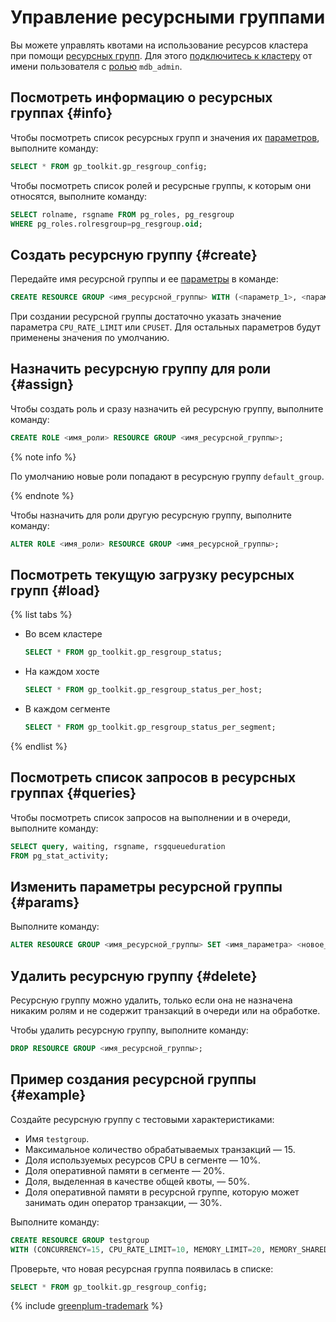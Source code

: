 # Управление ресурсными группами

Вы можете управлять квотами на использование ресурсов кластера при помощи [ресурсных групп](../concepts/resource-groups.md). Для этого [подключитесь к кластеру](connect.md) от имени пользователя с [ролью](../concepts/cluster-users.md) `mdb_admin`.

## Посмотреть информацию о ресурсных группах {#info}

Чтобы посмотреть список ресурсных групп и значения их [параметров](../concepts/resource-groups.md#rg-params), выполните команду:

```sql
SELECT * FROM gp_toolkit.gp_resgroup_config;
```

Чтобы посмотреть список ролей и ресурсные группы, к которым они относятся, выполните команду:

```sql
SELECT rolname, rsgname FROM pg_roles, pg_resgroup
WHERE pg_roles.rolresgroup=pg_resgroup.oid;
```

## Создать ресурсную группу {#create}

Передайте имя ресурсной группы и ее [параметры](../concepts/resource-groups.md#rg-params) в команде:

```sql
CREATE RESOURCE GROUP <имя_ресурсной_группы> WITH (<параметр_1>, <параметр_2>, ...);
```

При создании ресурсной группы достаточно указать значение параметра `CPU_RATE_LIMIT` или `CPUSET`. Для остальных параметров будут применены значения по умолчанию.


## Назначить ресурсную группу для роли {#assign}

Чтобы создать роль и сразу назначить ей ресурсную группу, выполните команду:

```sql
CREATE ROLE <имя_роли> RESOURCE GROUP <имя_ресурсной_группы>;
```

{% note info %}

По умолчанию новые роли попадают в ресурсную группу `default_group`.

{% endnote %}

Чтобы назначить для роли другую ресурсную группу, выполните команду:

```sql
ALTER ROLE <имя_роли> RESOURCE GROUP <имя_ресурсной_группы>;
```

## Посмотреть текущую загрузку ресурсных групп {#load}

{% list tabs %}

* Во всем кластере

    ```sql
    SELECT * FROM gp_toolkit.gp_resgroup_status;
    ```

* На каждом хосте

    ```sql
    SELECT * FROM gp_toolkit.gp_resgroup_status_per_host;
    ```

* В каждом сегменте

    ```sql
    SELECT * FROM gp_toolkit.gp_resgroup_status_per_segment;
    ```

{% endlist %}

## Посмотреть список запросов в ресурсных группах {#queries}

Чтобы посмотреть список запросов на выполнении и в очереди, выполните команду:

```sql
SELECT query, waiting, rsgname, rsgqueueduration
FROM pg_stat_activity;
```

## Изменить параметры ресурсной группы {#params}

Выполните команду:

```sql
ALTER RESOURCE GROUP <имя_ресурсной_группы> SET <имя_параметра> <новое_значение_параметра>;
```

## Удалить ресурсную группу {#delete}

Ресурсную группу можно удалить, только если она не назначена никаким ролям и не содержит транзакций в очереди или на обработке.

Чтобы удалить ресурсную группу, выполните команду:

```sql
DROP RESOURCE GROUP <имя_ресурсной_группы>;
```


## Пример создания ресурсной группы {#example}

Создайте ресурсную группу с тестовыми характеристиками:

* Имя `testgroup`.
* Максимальное количество обрабатываемых транзакций — 15.
* Доля используемых ресурсов CPU в сегменте — 10%.
* Доля оперативной памяти в сегменте — 20%.
* Доля, выделенная в качестве общей квоты, — 50%.
* Доля оперативной памяти в ресурсной группе, которую может занимать один оператор транзакции, — 30%.

Выполните команду:

```sql
CREATE RESOURCE GROUP testgroup
WITH (CONCURRENCY=15, CPU_RATE_LIMIT=10, MEMORY_LIMIT=20, MEMORY_SHARED_QUOTA=50, MEMORY_SPILL_RATIO=30);
```

Проверьте, что новая ресурсная группа появилась в списке:

```sql
SELECT * FROM gp_toolkit.gp_resgroup_config;
```


{% include [greenplum-trademark](../../_includes/mdb/mgp/trademark.md) %}
